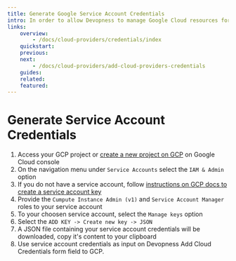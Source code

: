 ```yaml
---
title: Generate Google Service Account Credentials
intro: In order to allow Devopness to manage Google Cloud resources for you, you need to provide us Service Account Credentials.
links:
    overview:
        - /docs/cloud-providers/credentials/index
    quickstart:
    previous:
    next:
        - /docs/cloud-providers/add-cloud-providers-credentials
    guides:
    related:
    featured:
---
```


# Generate Service Account Credentials

1. Access your GCP project or [create a new project on GCP](https://cloud.google.com/resource-manager/docs/creating-managing-projects) on Google Cloud console
2. On the navigation menu under `Service Accounts` select the `IAM & Admin` option 
3. If you do not have a service account, follow [instructions on GCP docs to create a service account key](https://cloud.google.com/iam/docs/creating-managing-service-account-keys)
4. Provide the `Cumpute Instance Admin (v1)` and `Service Account Manager` roles to your service account
5. To your choosen service account, select the `Manage keys` option
6. Select the `ADD KEY -> Create new key -> JSON`
7. A JSON file containing your service account credentials will be downloaded, copy it's content to your clipboard
8. Use service account credentials as input on Devopness Add Cloud Credentials form field to GCP.

